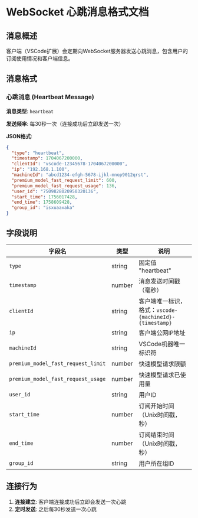 # WebSocket 心跳消息格式文档

## 消息概述

客户端（VSCode扩展）会定期向WebSocket服务器发送心跳消息，包含用户的订阅使用情况和客户端信息。

## 消息格式

### 心跳消息 (Heartbeat Message)

**消息类型**: `heartbeat`

**发送频率**: 每30秒一次（连接成功后立即发送一次）

**JSON格式**:
```json
{
  "type": "heartbeat",
  "timestamp": 1704067200000,
  "clientId": "vscode-12345678-1704067200000",
  "ip": "192.168.1.100",
  "machineId": "abcd1234-efgh-5678-ijkl-mnop9012qrst",
  "premium_model_fast_request_limit": 600,
  "premium_model_fast_request_usage": 136,
  "user_id": "7509828020950320136",
  "start_time": 1756017428,
  "end_time": 1758609428,
  "group_id": "isxuaaxaka"
}
```

## 字段说明

| 字段名 | 类型 | 说明 |
|--------|------|------|
| `type` | string | 固定值 "heartbeat" |
| `timestamp` | number | 消息发送时间戳（毫秒） |
| `clientId` | string | 客户端唯一标识，格式：`vscode-{machineId}-{timestamp}` |
| `ip` | string | 客户端公网IP地址 |
| `machineId` | string | VSCode机器唯一标识符 |
| `premium_model_fast_request_limit` | number | 快速模型请求限额 |
| `premium_model_fast_request_usage` | number | 快速模型请求已使用量 |
| `user_id` | string | 用户ID |
| `start_time` | number | 订阅开始时间（Unix时间戳，秒） |
| `end_time` | number | 订阅结束时间（Unix时间戳，秒） |
| `group_id` | string | 用户所在组ID |

## 连接行为

1. **连接建立**: 客户端连接成功后立即会发送一次心跳
2. **定时发送**: 之后每30秒发送一次心跳
